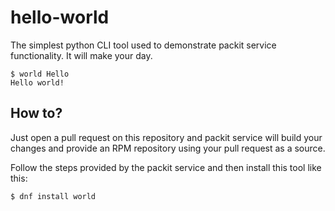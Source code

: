 # hello-world

The simplest python CLI tool used to demonstrate packit service functionality. It will make your day.

    $ world Hello
    Hello world!

## How to?

Just open a pull request on this repository and packit service will build your changes
and provide an RPM repository using your pull request as a source.

Follow the steps provided by the packit service and then install this tool like this:

    $ dnf install world
